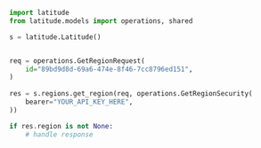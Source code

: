 <!-- Start SDK Example Usage -->
```python
import latitude
from latitude.models import operations, shared

s = latitude.Latitude()


req = operations.GetRegionRequest(
    id="89bd9d8d-69a6-474e-8f46-7cc8796ed151",
)
    
res = s.regions.get_region(req, operations.GetRegionSecurity(
    bearer="YOUR_API_KEY_HERE",
))

if res.region is not None:
    # handle response
```
<!-- End SDK Example Usage -->